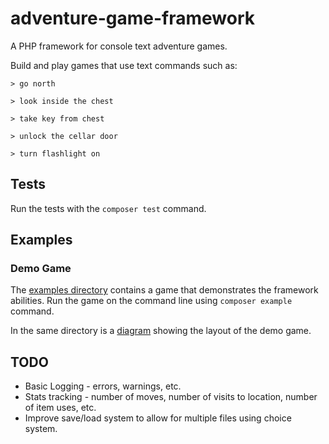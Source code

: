# adventure-game-framework

A PHP framework for console text adventure games.

Build and play games that use text commands such as:

```
> go north

> look inside the chest

> take key from chest

> unlock the cellar door

> turn flashlight on
```

## Tests

Run the tests with the `composer test` command.

## Examples

### Demo Game

The [examples directory](examples/demo-game) contains a game that demonstrates the framework
abilities. Run the game on the command line using `composer example` command.

In the same directory is a [diagram](examples/demo-game/Example%20Game%20Map.png) showing the layout
of the demo game.

## TODO

* Basic Logging - errors, warnings, etc.
* Stats tracking - number of moves, number of visits to location, number of item uses, etc.
* Improve save/load system to allow for multiple files using choice system.